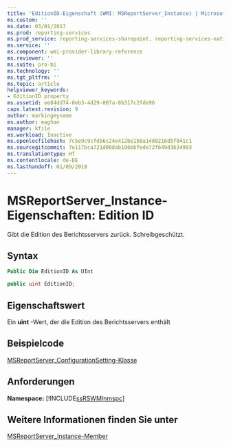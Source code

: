 ```yaml
---
title: 'EditionID-Eigenschaft (WMI: MSReportServer_Instance) | Microsoft-Dokumentation'
ms.custom: ''
ms.date: 03/01/2017
ms.prod: reporting-services
ms.prod_service: reporting-services-sharepoint, reporting-services-native
ms.service: ''
ms.component: wmi-provider-library-reference
ms.reviewer: ''
ms.suite: pro-bi
ms.technology: ''
ms.tgt_pltfrm: ''
ms.topic: article
helpviewer_keywords:
- EditionID property
ms.assetid: ee84dd74-0eb3-4d29-807a-8b317c2fde96
caps.latest.revision: 9
author: markingmyname
ms.author: maghan
manager: kfile
ms.workload: Inactive
ms.openlocfilehash: 7c5e9c9cfd56c24e412be1b8a1480216d5f041c1
ms.sourcegitcommit: 7e117bca721d008ab106bbfede72f649d3634993
ms.translationtype: HT
ms.contentlocale: de-DE
ms.lasthandoff: 01/09/2018
---
```

# <a name="msreportserverinstance-properties---editionid"></a>MSReportServer_Instance-Eigenschaften: Edition ID
  Gibt die Edition des Berichtsservers zurück. Schreibgeschützt.  
  
## <a name="syntax"></a>Syntax  
  
```vb  
Public Dim EditionID As UInt  
```  
  
```csharp  
public uint EditionID;  
```  
  
## <a name="property-value"></a>Eigenschaftswert  
 Ein **uint** -Wert, der die Edition des Berichtsservers enthält  
  
## <a name="example-code"></a>Beispielcode  
 [MSReportServer_ConfigurationSetting-Klasse](../../reporting-services/wmi-provider-library-reference/msreportserver-configurationsetting-class.md)  
  
## <a name="requirements"></a>Anforderungen  
 **Namespace:** [!INCLUDE[ssRSWMInmspc](../../includes/ssrswminmspc-md.md)]  
  
## <a name="see-also"></a>Weitere Informationen finden Sie unter  
 [MSReportServer_Instance-Member](../../reporting-services/wmi-provider-library-reference/msreportserver-instance-members.md)  
  
  
